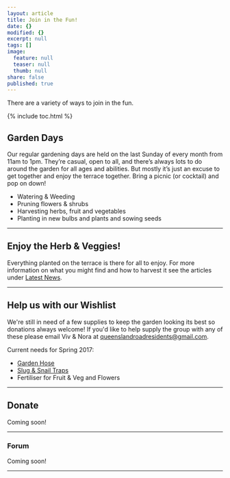 ```yaml
---
layout: article
title: Join in the Fun!
date: {}
modified: {}
excerpt: null
tags: []
image:
  feature: null
  teaser: null
  thumb: null
share: false
published: true
---
```


There are a variety of ways to join in the fun.

{% include toc.html %}

## Garden Days

Our regular gardening days are held on the last Sunday of every month from 11am to 1pm. They’re casual, open to all, and there’s always lots to do around the garden for all ages and abilities. But mostly it’s just an excuse to get together and enjoy the terrace together. Bring a picnic (or cocktail) and pop on down!
 
+ Watering & Weeding
+ Pruning flowers & shrubs
+ Harvesting herbs, fruit and vegetables
+ Planting in new bulbs and plants and sowing seeds

---

## Enjoy the Herb & Veggies!

Everything planted on the terrace is there for all to enjoy. For more information on what you might find and how to harvest it see the articles under [Latest News](https://qn7gardening.github.io/articles/). 

---

## Help us with our Wishlist

We're still in need of a few supplies to keep the garden looking its best so donations always welcome! If you'd like to help supply the group with any of these please email Viv & Nora at <queenslandroadresidents@gmail.com>.  

Current needs for Spring 2017:

+ [Garden Hose](http://www.waterirrigation.co.uk/lay-flat-garden-hose-with-7-function-spray-gun-50ft.html) 
+ [Slug & Snail Traps](http://www.ebay.co.uk/itm/like/192142538951)
+ Fertiliser for Fruit & Veg and Flowers

---

## Donate

Coming soon!

---

### Forum

Coming soon!

---
